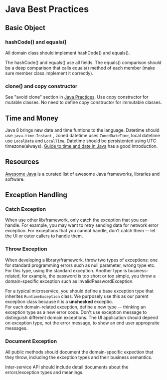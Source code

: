 # Java Best Practices

## Basic Object

### hashCode() and equals()
All domain class should implement hashCode() and equals(). 

The hashCode() and equals() use all fields. The equals() comparison should be a deep comparison that calls equals() method of each member (make sure member class implement it correctly).  

### clone() and copy constructor
See "avoid clone" section in [Java Practices][practices]. Use copy constructor for mutable classes. No need to define copy constructor for immutable classes. 

## Time and Money
Java 8 brings new date and time funtions to the language. Datetime should use `java.time.Instant` , zoned datetime uses `ZonedDateTime`, local datetime use `LocalDate` and `LocalTime`. Datetime should be persistented using UTC timezone(always). [Guide to time and date in Java][datetime] has a good introduction. 

## Resources

[Awesome Java][awesome-java] is a curated list of awesome Java frameworks, libraries and software. 


## Exception Handling

### Catch Exception 
When use other lib/framework, only catch the exception that you can handle. For example, you may want to retry sending data for network error exception. For exceptions that you cannot handle, don't catch them -- let the UI or outer callers to handle them. 

### Throw Exception
When developing a library/framework, throw two types of exceptions: one for standard programming errors such as null parameter, wrong type etc. For this type, using the standard exception. Another type is business-related, for example, the password is too short or too simple, you throw a domain-specific exception such as InvalidPasswordException. 

For a typical microservice, you should define a base exception type that inherites `RuntimeException` class. We purposely use this as our parent exception class because it is a **unchecked** exceptio.  
For each domain-related exception, define a new type -- thinking an exception type as a new  error code. Don't use exception message to distinguish different domain exceptions. The UI application should depend on exception type, not the error message, to show an end user appropraite messages.  

### Document Exception
All public methods should document the domain-specific expection that they throw, including the exception types and their business semantics. 

Inter-service API should include detail documents about the errors/exception types and meanings. 

[awesome-java]: https://github.com/akullpp/awesome-java
[datetime]: http://www.nurkiewicz.com/2016/08/guide-to-time-and-date-in-java.html
[practices]: http://www.javapractices.com/home/HomeAction.do
